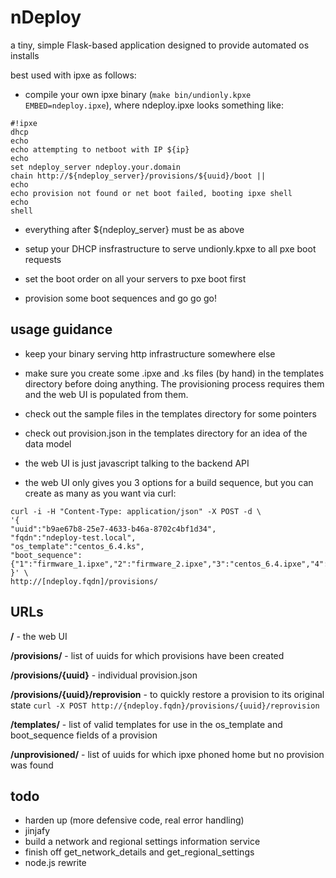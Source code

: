 nDeploy
======

a tiny, simple Flask-based application designed to provide automated os installs

best used with ipxe as follows:

- compile your own ipxe binary (`make bin/undionly.kpxe EMBED=ndeploy.ipxe`),
  where ndeploy.ipxe looks something like:

```
#!ipxe
dhcp
echo
echo attempting to netboot with IP ${ip}
echo
set ndeploy_server ndeploy.your.domain
chain http://${ndeploy_server}/provisions/${uuid}/boot ||
echo
echo provision not found or net boot failed, booting ipxe shell
echo
shell
```

- everything after ${ndeploy_server} must be as above

- setup your DHCP insfrastructure to serve undionly.kpxe to all pxe boot requests

- set the boot order on all your servers to pxe boot first

- provision some boot sequences and go go go!

usage guidance
--------------

- keep your binary serving http infrastructure somewhere else

- make sure you create some .ipxe and .ks files (by hand) in the templates directory before 
  doing anything. The provisioning process requires them and the web UI is populated from them.

- check out the sample files in the templates directory for some pointers

- check out provision.json in the templates directory for an idea of the data model

- the web UI is just javascript talking to the backend API

- the web UI only gives you 3 options for a build sequence, but you can create as many as you want via curl:

```
curl -i -H "Content-Type: application/json" -X POST -d \
'{
"uuid":"b9ae67b8-25e7-4633-b46a-8702c4bf1d34",
"fqdn":"ndeploy-test.local",
"os_template":"centos_6.4.ks",
"boot_sequence":{"1":"firmware_1.ipxe","2":"firmware_2.ipxe","3":"centos_6.4.ipxe","4":"local.ipxe"}
}' \
http://[ndeploy.fqdn]/provisions/
```

URLs
---
**/** - the web UI

**/provisions/** - list of uuids for which provisions have been created

**/provisions/{uuid}** - individual provision.json

**/provisions/{uuid}/reprovision** - to quickly restore a provision to its original state `curl -X POST http://{ndeploy.fqdn}/provisions/{uuid}/reprovision`

**/templates/** - list of valid templates for use in the os_template and boot_sequence fields of a provision

**/unprovisioned/** - list of uuids for which ipxe phoned home but no provision was found

todo
----

- harden up (more defensive code, real error handling)
- jinjafy
- build a network and regional settings information service
- finish off get_network_details and get_regional_settings
- node.js rewrite
